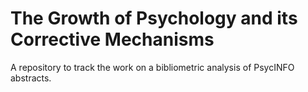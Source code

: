 # The Growth of Psychology and its Corrective Mechanisms

A repository to track the work on a bibliometric analysis of PsycINFO abstracts.
